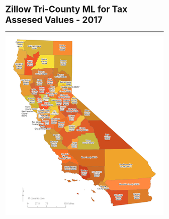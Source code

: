 # Zillow Tri-County ML for Tax Assesed Values - 2017
___

![California with FIPS](https://raw.githubusercontent.com/David-Howell/zillow-tricounty-2017/main/california_fips_codes.png "California with FIPS")
